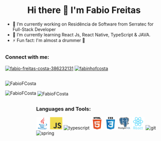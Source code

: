 <h1 align="center"> Hi there 👋 I'm Fabio Freitas </h1>

- 🔭 I’m currently working on Residência de Software from Serratec for Full-Stack Developer
- 🌱 I’m currently learning React Js, React Native, TypeScript & JAVA.
- ⚡ Fun fact: I'm almost a drummer 🥁
 

##
<h3 align="left">Connect with me:</h3>
<p align="left">
<a href="https://www.linkedin.com/in/fabio-freitas-costa-386232131/" target="blank"><img align="center" src="https://img.shields.io/badge/LinkedIn-0077B5?style=for-the-badge&logo=linkedin&logoColor=white" alt="fabio-freitas-costa-386232131" height="30" width="120" /></a>
<a href="https://instagram.com/fabinhofcosta" target="blank"><img align="center" src="https://img.shields.io/badge/Instagram-E4405F?style=for-the-badge&logo=instagram&logoColor=white" alt="fabinhofcosta" height="30" width="120" /></a>
</p>

##
<p><img height="180em" align="center" src="https://github-readme-streak-stats.herokuapp.com/?user=FabioFCosta&show_icons=true&theme=dark&include_all_commits=true&count_private=true" alt="FabioFCosta" /></p>
<p><img height="180em" align="left" src="https://github-readme-stats.vercel.app/api/top-langs/?username=FabioFCosta&layout=compact&langs_count=7&theme=dark" alt="FabioFCosta" /></p>
<p>&nbsp;<img height="180em" align="center" src="https://github-readme-stats.vercel.app/api?username=FabioFCosta&show_icons=true&theme=dark&include_all_commits=true&count_private=true" alt="FabioFCosta" /></p>

##
<h3 align="left">Languages and Tools:</h3>

<div style="display: inline_block">
  <img src="https://raw.githubusercontent.com/devicons/devicon/master/icons/java/java-original.svg" alt="java" width="40" height="40"/> 
  <img src="https://raw.githubusercontent.com/devicons/devicon/master/icons/javascript/javascript-original.svg" alt="javascript" width="40" height="40"/> 
  <img src="https://cdn.jsdelivr.net/gh/devicons/devicon/icons/typescript/typescript-plain.svg" alt="typescript" width="40" height="40"/> 
  <img src="https://raw.githubusercontent.com/devicons/devicon/master/icons/html5/html5-original-wordmark.svg" alt="html5" width="40" height="40"/>
  <img src="https://raw.githubusercontent.com/devicons/devicon/master/icons/css3/css3-original-wordmark.svg" alt="css3" width="40" height="40"/> 
  <img src="https://raw.githubusercontent.com/devicons/devicon/master/icons/postgresql/postgresql-original-wordmark.svg" alt="postgresql" width="40" height="40"/> 
  <img src="https://raw.githubusercontent.com/devicons/devicon/master/icons/react/react-original-wordmark.svg" alt="react" width="40" height="40"/> 
  <img src="https://www.vectorlogo.zone/logos/git-scm/git-scm-icon.svg" alt="git" width="40" height="40"/> 
  <img src="https://www.vectorlogo.zone/logos/springio/springio-icon.svg" alt="spring" width="40" height="40"/> 
</div>

